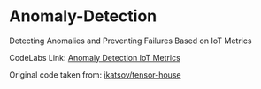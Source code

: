 # Anomaly-Detection
Detecting Anomalies and Preventing Failures Based on IoT Metrics

CodeLabs Link: [Anomaly Detection IoT Metrics](https://codelabs-preview.appspot.com/?file_id=1TH7qcOA87sX4aSx4n1c2y7ktzCf_wSFRge1Bw4rLoq8#0)

Original code taken from: [ikatsov/tensor-house](https://github.com/ikatsov/tensor-house/tree/book-enterprise-ai-edition-2.1/recipe-13)


